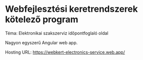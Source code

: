 # Webfejlesztési keretrendszerek kötelező program

Téma: Elektronikai szakszerviz időpontfoglaló oldal

Nagyon egyszerű Angular web app.

Hosting URL: https://webkert-electronics-service.web.app/
